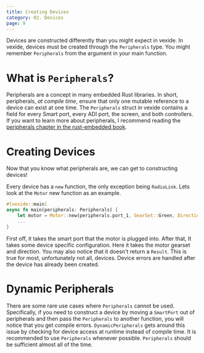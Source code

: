 ```yaml
---
title: Creating Devices
category: 02. Devices
page: 9
---
```


Devices are constructed differently than you might expect in vexide. In vexide, devices must be created through the `Peripherals` type. You might remember `Peripherals` from the argument in your main function.

# What is `Peripherals`?

Peripherals are a concept in many embedded Rust libraries. In short, peripherals, *at compile time*, ensure that only one mutable reference to a device can exist at one time.
The `Peripherals` struct in vexide contains a field for every Smart port, every ADI port, the screen, and both controllers.
If you want to learn more about peripherals, I recommend reading the [peripherals chapter in the rust-embedded book](https://docs.rust-embedded.org/book/peripherals/index.html).

# Creating Devices

Now that you know what peripherals are, we can get to constructing devices!

Every device has a `new` function, the only exception being `RadioLink`. Lets look at the `Motor` new function as an example.
```rust
#[vexide::main]
async fn main(peripherals: Peripherals) {
    let motor = Motor::new(peripherals.port_1, GearSet::Green, Direction::Forward);
    ...
}
```
First off, it takes the smart port that the motor is plugged into. After that, It takes some device specific configuration. Here it takes the motor gearset and direction. You may also notice that it doesn't return a `Result`. This is true for most, unfortunately not all, devices. Device errors are handled after the device has already been created.

# Dynamic Peripherals

There are some rare use cases where `Peripherals` cannot be used. Specifically, if you need to construct a device by moving a `SmartPort` out of peripherals and then pass the `Peripherals` to another function, you will notice that you get compile errors. `DynamicPeripherals` gets around this issue by checking for device access at runtime instead of compile time. It is recommended to use `Peripherals` whenever possible. `Peripherals` should be sufficient almost all of the time.